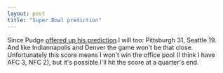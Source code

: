 ```yaml
---
layout: post
title: "Super Bowl prediction"
---
```




<p>Since Pudge <a href="http://use.perl.org/~pudge/journal/28573">offered up his prediction</a> I will too: Pittsburgh 31, Seattle 19. And like Indiannapolis and Denver the game won't be that close. Unfortunately this score means I won't win the office pool (I think I have AFC 3, NFC 2), but it's possible I'll hit the score at a quarter's end.</p>



